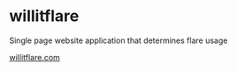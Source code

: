 # willitflare
Single page website application that determines flare usage

[willitflare.com](
https://white-moss-081564200.1.azurestaticapps.net
)
